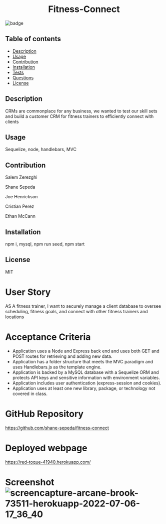 
  <h1 align="center">Fitness-Connect</h1>

  ![badge](https://img.shields.io/badge/license-MIT-brightgreen)<br />
    

## Table of contents
- [Description](#description)
- [Usage](#usage)
- [Contribution](#contribution)
- [Installation](#installation)
- [Tests](#tests)
- [Questions](#questions)
- [License](#license)
    
    
## Description
CRMs are commonplace for any business, we wanted to test our skill sets and build a customer CRM for fitness trainers to efficiently connect with clients

## Usage
Sequelize, node, handlebars, MVC


## Contribution
Salem Zerezghi

Shane Sepeda

Joe Henrickson

Cristian Perez

Ethan McCann

## Installation
npm i, mysql, npm run seed, npm start


## License
MIT

# User Story
AS A fitness trainer, I want to securely manage a client database to oversee scheduling, fitness goals, and connect with other fitness trainers and locations

# Acceptance Criteria
- Application uses a Node and Express back end and uses both GET and POST routes for retrieving and adding new data.
- Application has a folder structure that meets the MVC paradigm and uses Handlebars.js as the template engine.
- Application is backed by a MySQL database with a Sequelize ORM and protects API keys and sensitive information with environment variables.
- Application includes user authentication (express-session and cookies).
- Application uses at least one new library, package, or technology not covered in class.

# GitHub Repository
https://github.com/shane-sepeda/fitness-connect

# Deployed webpage
https://red-toque-41940.herokuapp.com/

# Screenshot![screencapture-arcane-brook-73511-herokuapp-2022-07-06-17_36_40](https://user-images.githubusercontent.com/101297588/177660668-8c4be9f2-c848-4650-9290-d2615423071b.png)
